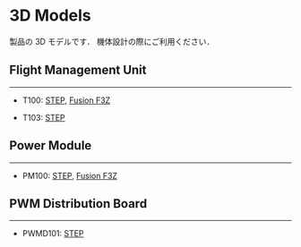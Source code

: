 # 3D Models

製品の 3D モデルです．
機体設計の際にご利用ください．

## Flight Management Unit

---

- T100:
  <a href=https://drive.google.com/file/d/1cqc5e4XIBl4NkYewbd2iRjgLesBbz5mI/view target="_blank">STEP</a>,
  <a href=https://drive.google.com/file/d/1s3gTwc_IypQlcqCJve4A5nHOpF4TnS20/view target="_blank">Fusion F3Z</a>

- T103:
  <a href=https://drive.google.com/file/d/1aJJO3cbJRHRl25UKnGwyx9pMhX5rkXoK/view?usp target="_blank">STEP</a>

## Power Module

---

- PM100:
  <a href=https://drive.google.com/file/d/1cWLGx4dmDD0GANLtdFgPslu-3P7Ldcn1/view target="_blank">STEP</a>,
  <a href=https://drive.google.com/file/d/1jxW6Wek1kOv5HWQMthAjRdgMiSLwiuJN/view target="_blank">Fusion F3Z</a>

## PWM Distribution Board

---

- PWMD101:
  <a href=https://drive.google.com/file/d/1g9ubDZjbcwwTutAJQ_KtJHqV6g-_r1zu/view target="_blank">STEP</a>
